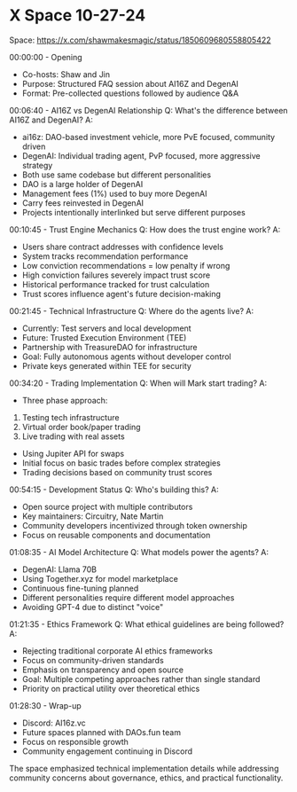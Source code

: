 # X Space 10-27-24

Space: https://x.com/shawmakesmagic/status/1850609680558805422

00:00:00 - Opening

- Co-hosts: Shaw and Jin
- Purpose: Structured FAQ session about AI16Z and DegenAI
- Format: Pre-collected questions followed by audience Q&A

00:06:40 - AI16Z vs DegenAI Relationship
Q: What's the difference between AI16Z and DegenAI?
A:

- ai16z: DAO-based investment vehicle, more PvE focused, community driven
- DegenAI: Individual trading agent, PvP focused, more aggressive strategy
- Both use same codebase but different personalities
- DAO is a large holder of DegenAI
- Management fees (1%) used to buy more DegenAI
- Carry fees reinvested in DegenAI
- Projects intentionally interlinked but serve different purposes

00:10:45 - Trust Engine Mechanics
Q: How does the trust engine work?
A:

- Users share contract addresses with confidence levels
- System tracks recommendation performance
- Low conviction recommendations = low penalty if wrong
- High conviction failures severely impact trust score
- Historical performance tracked for trust calculation
- Trust scores influence agent's future decision-making

00:21:45 - Technical Infrastructure
Q: Where do the agents live?
A:

- Currently: Test servers and local development
- Future: Trusted Execution Environment (TEE)
- Partnership with TreasureDAO for infrastructure
- Goal: Fully autonomous agents without developer control
- Private keys generated within TEE for security

00:34:20 - Trading Implementation
Q: When will Mark start trading?
A:

- Three phase approach:

1. Testing tech infrastructure
2. Virtual order book/paper trading
3. Live trading with real assets

- Using Jupiter API for swaps
- Initial focus on basic trades before complex strategies
- Trading decisions based on community trust scores

00:54:15 - Development Status
Q: Who's building this?
A:

- Open source project with multiple contributors
- Key maintainers: Circuitry, Nate Martin
- Community developers incentivized through token ownership
- Focus on reusable components and documentation

01:08:35 - AI Model Architecture
Q: What models power the agents?
A:

- DegenAI: Llama 70B
- Using Together.xyz for model marketplace
- Continuous fine-tuning planned
- Different personalities require different model approaches
- Avoiding GPT-4 due to distinct "voice"

01:21:35 - Ethics Framework
Q: What ethical guidelines are being followed?
A:

- Rejecting traditional corporate AI ethics frameworks
- Focus on community-driven standards
- Emphasis on transparency and open source
- Goal: Multiple competing approaches rather than single standard
- Priority on practical utility over theoretical ethics

01:28:30 - Wrap-up

- Discord: AI16z.vc
- Future spaces planned with DAOs.fun team
- Focus on responsible growth
- Community engagement continuing in Discord

The space emphasized technical implementation details while addressing community concerns about governance, ethics, and practical functionality.
